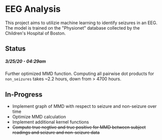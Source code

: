 # EEG Analysis
This project aims to utilizie machine learning to identify seizures in an EEG. The model is trained on the "Physionet" 
database collected by the Children's Hospital of Boston.

## Status

##### *3/25/20 - 04:29am*
Further optimized MMD function. Computing all pairwise dot products for `non_seizures` takes ~2.2 hours, down from > 4700 hours. 

## In-Progress

  * Implement graph of MMD with respect to seizure and non-seizure over time
  * Optimize MMD calculation
  * Implement additional kernel functions
  * ~~Compute true negtive and true positive for MMD between subject readings and seizure and non-seizure data~~
